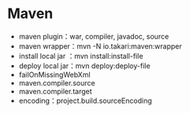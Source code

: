 # Maven

- maven plugin：war, compiler, javadoc, source
- maven  wrapper：mvn -N  io.takari:maven:wrapper
- install local jar ：mvn install:install-file
- deploy local jar：mvn deploy:deploy-file
- failOnMissingWebXml
- maven.compiler.source
- maven.compiler.target
- encoding：project.build.sourceEncoding
